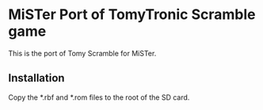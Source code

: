 # MiSTer Port of TomyTronic Scramble game

This is the port of Tomy Scramble for MiSTer.

## Installation

Copy the *.rbf and *.rom files to the root of the SD card.